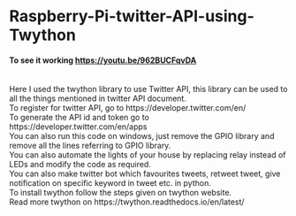 # Raspberry-Pi-twitter-API-using-Twython

#### To see it working https://youtu.be/962BUCFqvDA
<br>
Here I used the twython library to use Twitter API, this library can be used to all the things mentioned in twitter API document. 
<br>
To register for twitter API, go to https://developer.twitter.com/en/
<br>
To generate the API id and token go to https://developer.twitter.com/en/apps
<br>
You can also run this code on windows, just remove the GPIO library and remove all the lines referring to GPIO library. 
<br>
You can also automate the lights of your house by replacing relay instead of LEDs and modify the code as required.
<br>
You can also make twitter bot which favourites tweets, retweet tweet, give notification on specific keyword in tweet etc. in python.
<br>
To install twython follow the steps given on twython website.
<br>
Read more twython on https://twython.readthedocs.io/en/latest/ 
<br>
